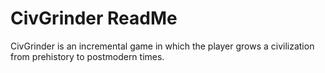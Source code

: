 # CivGrinder ReadMe
CivGrinder is an incremental game in which the player grows a civilization from prehistory to postmodern times.
